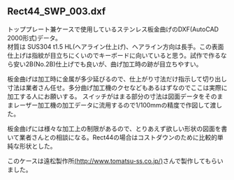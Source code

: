## Rect44_SWP_003.dxf
トッププレート兼ケースで使用しているステンレス板金曲げのDXF(AutoCAD 2000形式)データ。  
材質は SUS304 t1.5 HL(ヘアライン仕上げ)、ヘアライン方向は長手。この表面仕上げは指紋が目立ちにくいのでキーボードに向いていると思う。試作で作るなら安い2B(No.2B)仕上げでも良いが、曲げ加工時の跡が目立ちやすい。

板金曲げは加工時に金属が多少延びるので、仕上がり寸法だけ指示して切り出し寸法は業者さん任せ。多分曲げ加工機のクセなどもあるはずなのでここは実際に加工する人にお願いする。
スイッチがはまる部分の寸法は図面データをそのままレーザー加工機の加工データに流用するので1/100mmの精度で作図して渡した。

板金曲げには様々な加工上の制限があるので、とりあえず欲しい形状の図面を書いて業者さんとの相談になる。Rect44の場合はコストダウンのために比較的単純な形状とした。

このケースは遠松製作所[(http://www.tomatsu-ss.co.jp/)](http://www.tomatsu-ss.co.jp/)さんで製作してもらいました。
